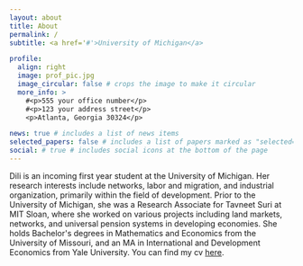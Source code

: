 ```yaml
---
layout: about
title: About
permalink: /
subtitle: <a href='#'>University of Michigan</a>

profile:
  align: right
  image: prof_pic.jpg
  image_circular: false # crops the image to make it circular
  more_info: >
    #<p>555 your office number</p>
    #<p>123 your address street</p>
    <p>Atlanta, Georgia 30324</p>

news: true # includes a list of news items
selected_papers: false # includes a list of papers marked as "selected={true}" (I [Dili] put false)
social: # true # includes social icons at the bottom of the page 
---
```


Dili is an incoming first year student at the University of Michigan. Her research interests include networks, labor and migration, and industrial organization, primarily within the field of development. Prior to the University of Michigan, she was a Research Associate for Tavneet Suri at MIT Sloan, where she worked on various projects including land markets, networks, and universal pension systems in developing economies. She holds Bachelor's degrees in Mathematics and Economics from the University of Missouri, and an MA in International and Development Economics from Yale University. You can find my cv [here](https://github.com/Datadili/Datadili.github.io/blob/master/assets/pdf/resume_jun_10.pdf).
